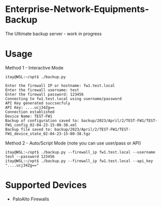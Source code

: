 # Enterprise-Network-Equipments-Backup
The Ultimate backup server - work in progress

# Usage
Method 1 - Interactive Mode<br>
```
itay@WSL:~/opt$ ./backup.py

Enter the firewall IP or hostname: fw1.test.local
Enter the firewall username: test
Enter the firewall password: 123456
Connecting to fw1.test.local using username/password
API Key generated succsecfuly
API Key: ....ucj34Zg==
Connection established
Device Name: TEST-FW1
Backup of configuration saved to: backup/2023/April/2/TEST-FW1/TEST-FW1_config_02-04-23-15-00-38.xml
Backup file saved to: backup/2023/April/2/TEST-FW1/TEST-FW1_device_state_02-04-23-15-00-38.tgz
```

Method 2 - Auto/Script Mode (note you can use user/pass or API)<br>
```
itay@WSL:~/opt$ ./backup.py --firewall_ip fw1.test.local --username test --password 123456
itay@WSL:~/opt$ ./backup.py --firewall_ip fw1.test.local --api_key "....ucj34Zg=="
```



# Supported Devices
* PaloAlto Firewalls
